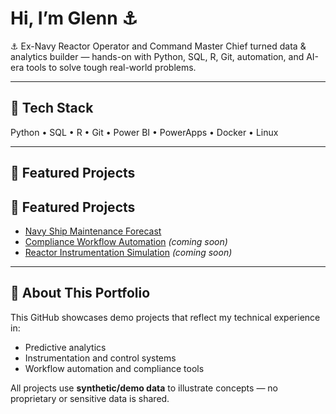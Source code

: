 # Hi, I’m Glenn ⚓  

⚓ Ex-Navy Reactor Operator and Command Master Chief turned data & analytics builder — hands-on with Python, SQL, R, Git, automation, and AI-era tools to solve tough real-world problems.


---

## 🔧 Tech Stack
Python • SQL • R • Git • Power BI • PowerApps • Docker • Linux  

---

## 🚀 Featured Projects
## 🚀 Featured Projects

- [Navy Ship Maintenance Forecast](https://github.com/GlennGoGit/navy-ship-maintenance-forecast)  
- [Compliance Workflow Automation](https://github.com/GlennGoGit/compliance-automation-tools) *(coming soon)*  
- [Reactor Instrumentation Simulation](https://github.com/GlennGoGit/reactor-instrumentation-sim) *(coming soon)*  



---

## 🎯 About This Portfolio
This GitHub showcases demo projects that reflect my technical experience in:  
- Predictive analytics  
- Instrumentation and control systems  
- Workflow automation and compliance tools  

All projects use **synthetic/demo data** to illustrate concepts — no proprietary or sensitive data is shared.  
